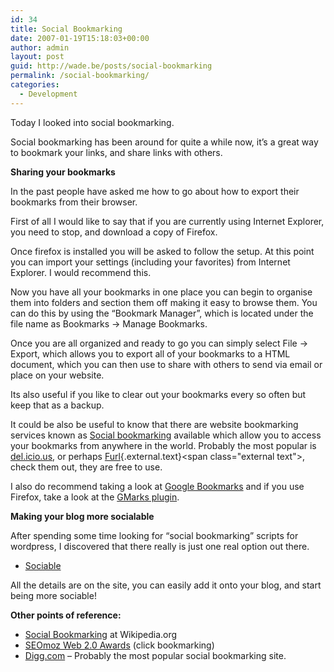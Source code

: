 ```yaml
---
id: 34
title: Social Bookmarking
date: 2007-01-19T15:18:03+00:00
author: admin
layout: post
guid: http://wade.be/posts/social-bookmarking
permalink: /social-bookmarking/
categories:
  - Development
---
```

<p class="lead">
  Today I looked into social bookmarking.
</p>

Social bookmarking has been around for quite a while now, it&#8217;s a great way to bookmark your links, and share links with others.

**Sharing your bookmarks**

In the past people have asked me how to go about how to export their bookmarks from their browser.

First of all I would like to say that if you are currently using Internet Explorer, you need to stop, and download a copy of Firefox.

Once firefox is installed you will be asked to follow the setup. At this point you can import your settings (including your favorites) from Internet Explorer. I would recommend this.

Now you have all your bookmarks in one place you can begin to organise them into folders and section them off making it easy to browse them. You can do this by using the &#8220;Bookmark Manager&#8221;, which is located under the file name as Bookmarks -> Manage Bookmarks.

Once you are all organized and ready to go you can simply select File -> Export, which allows you to export all of your bookmarks to a HTML document, which you can then use to share with others to send via email or place on your website.

Its also useful if you like to clear out your bookmarks every so often but keep that as a backup.

It could be also be useful to know that there are website bookmarking services known as [Social bookmarking](http://en.wikipedia.org/wiki/Social_bookmarking "Social bookmarking") available which allow you to access your bookmarks from anywhere in the world. Probably the most popular is [del.icio.us](http://en.wikipedia.org/wiki/Del.icio.us "Del.icio.us"), or perhaps [Furl](http://www.furl.net/ "http://www.furl.net/"){.external.text}<span class="external text">,</span> check them out, they are free to use.

I also do recommend taking a look at [Google Bookmarks](http://www.google.com/bookmarks) and if you use Firefox, take a look at the [GMarks plugin](https://addons.mozilla.org/en-us/firefox/addon/gmarks/).

**Making your blog more socialable**

After spending some time looking for &#8220;social bookmarking&#8221; scripts for wordpress, I discovered that there really is just one real option out there.

  * [Sociable](http://push.cx/sociable)

All the details are on the site, you can easily add it onto your blog, and start being more sociable!

**Other points of reference:**

  * [Social Bookmarking](http://en.wikipedia.org/wiki/Social_bookmarking) at Wikipedia.org
  * [SEOmoz Web 2.0 Awards](http://www.seomoz.org/web2.0/) (click bookmarking)
  * [Digg.com](http://www.digg.com/) &#8211; Probably the most popular social bookmarking site.